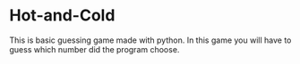 # Hot-and-Cold
This is basic guessing game made with python. In this game you will have to guess which number did the program choose.
